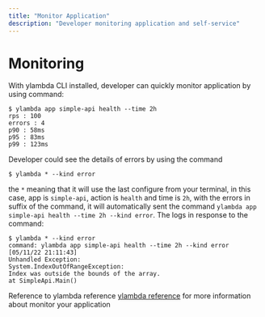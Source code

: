 ```yaml
---
title: "Monitor Application"
description: "Developer monitoring application and self-service"
---
```


# Monitoring

With ylambda CLI installed, developer can quickly monitor application by using command:

```console
$ ylambda app simple-api health --time 2h
rps : 100
errors : 4
p90 : 58ms
p95 : 83ms
p99 : 123ms
```

Developer could see the details of errors by using the command

```console
$ ylambda * --kind error
```

the `*` meaning that it will use the last configure from your terminal, in this case, app is `simple-api`, action is `health` and time is `2h`, with the errors in suffix of the command, it will automatically sent the command `ylambda app simple-api health --time 2h --kind error`. The logs in response to the command:

```console
$ ylambda * --kind error
command: ylambda app simple-api health --time 2h --kind error
[05/11/22 21:11:43]
Unhandled Exception:
System.IndexOutOfRangeException:
Index was outside the bounds of the array.
at SimpleApi.Main()

```
Reference to ylambda reference [ylambda reference](ylambda-cli-reference) for more information about monitor your application



